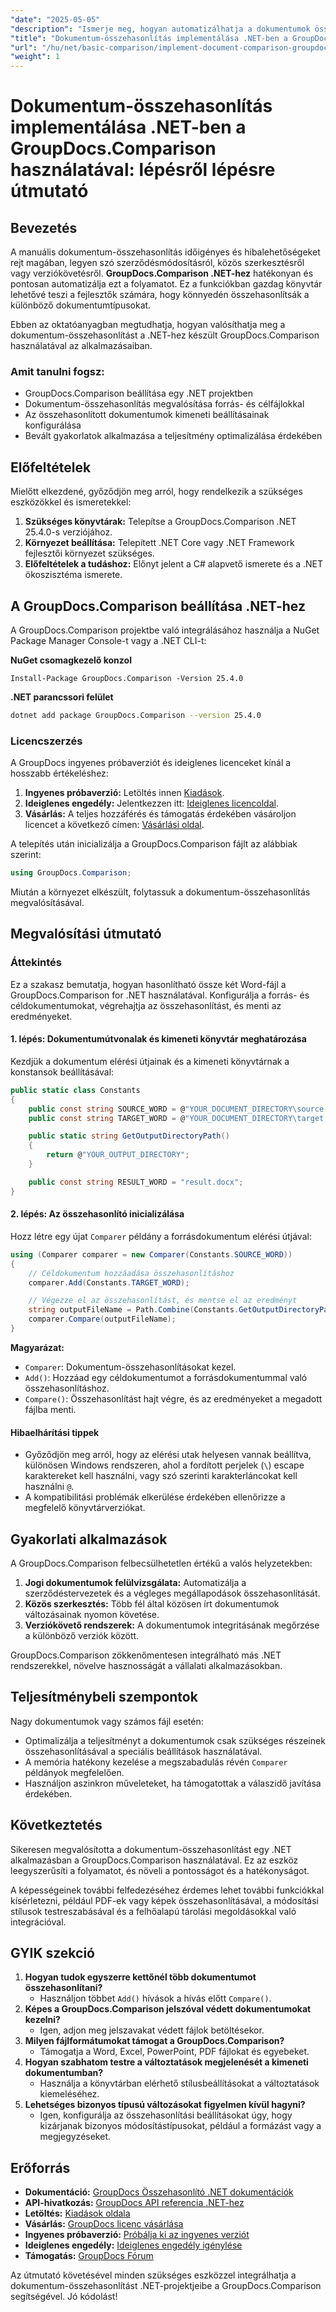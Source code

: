 ```yaml
---
"date": "2025-05-05"
"description": "Ismerje meg, hogyan automatizálhatja a dokumentumok összehasonlítását a GroupDocs.Comparison for .NET segítségével. Ez a lépésről lépésre szóló útmutató segít az összehasonlítások zökkenőmentes beállításában, konfigurálásában és végrehajtásában."
"title": "Dokumentum-összehasonlítás implementálása .NET-ben a GroupDocs.Comparison használatával – lépésről lépésre útmutató"
"url": "/hu/net/basic-comparison/implement-document-comparison-groupdocs-net/"
"weight": 1
---
```


# Dokumentum-összehasonlítás implementálása .NET-ben a GroupDocs.Comparison használatával: lépésről lépésre útmutató

## Bevezetés

A manuális dokumentum-összehasonlítás időigényes és hibalehetőségeket rejt magában, legyen szó szerződésmódosításról, közös szerkesztésről vagy verziókövetésről. **GroupDocs.Comparison .NET-hez** hatékonyan és pontosan automatizálja ezt a folyamatot. Ez a funkciókban gazdag könyvtár lehetővé teszi a fejlesztők számára, hogy könnyedén összehasonlítsák a különböző dokumentumtípusokat.

Ebben az oktatóanyagban megtudhatja, hogyan valósíthatja meg a dokumentum-összehasonlítást a .NET-hez készült GroupDocs.Comparison használatával az alkalmazásaiban.

### Amit tanulni fogsz:
- GroupDocs.Comparison beállítása egy .NET projektben
- Dokumentum-összehasonlítás megvalósítása forrás- és célfájlokkal
- Az összehasonlított dokumentumok kimeneti beállításainak konfigurálása
- Bevált gyakorlatok alkalmazása a teljesítmény optimalizálása érdekében

## Előfeltételek

Mielőtt elkezdené, győződjön meg arról, hogy rendelkezik a szükséges eszközökkel és ismeretekkel:
1. **Szükséges könyvtárak:** Telepítse a GroupDocs.Comparison .NET 25.4.0-s verziójához.
2. **Környezet beállítása:** Telepített .NET Core vagy .NET Framework fejlesztői környezet szükséges.
3. **Előfeltételek a tudáshoz:** Előnyt jelent a C# alapvető ismerete és a .NET ökoszisztéma ismerete.

## A GroupDocs.Comparison beállítása .NET-hez

A GroupDocs.Comparison projektbe való integrálásához használja a NuGet Package Manager Console-t vagy a .NET CLI-t:

**NuGet csomagkezelő konzol**
```plaintext
Install-Package GroupDocs.Comparison -Version 25.4.0
```

**.NET parancssori felület**
```bash
dotnet add package GroupDocs.Comparison --version 25.4.0
```

### Licencszerzés

A GroupDocs ingyenes próbaverziót és ideiglenes licenceket kínál a hosszabb értékeléshez:
1. **Ingyenes próbaverzió:** Letöltés innen [Kiadások](https://releases.groupdocs.com/comparison/net/).
2. **Ideiglenes engedély:** Jelentkezzen itt: [Ideiglenes licencoldal](https://purchase.groupdocs.com/temporary-license/).
3. **Vásárlás:** A teljes hozzáférés és támogatás érdekében vásároljon licencet a következő címen: [Vásárlási oldal](https://purchase.groupdocs.com/buy).

A telepítés után inicializálja a GroupDocs.Comparison fájlt az alábbiak szerint:
```csharp
using GroupDocs.Comparison;
```

Miután a környezet elkészült, folytassuk a dokumentum-összehasonlítás megvalósításával.

## Megvalósítási útmutató

### Áttekintés
Ez a szakasz bemutatja, hogyan hasonlítható össze két Word-fájl a GroupDocs.Comparison for .NET használatával. Konfigurálja a forrás- és céldokumentumokat, végrehajtja az összehasonlítást, és menti az eredményeket.

#### 1. lépés: Dokumentumútvonalak és kimeneti könyvtár meghatározása
Kezdjük a dokumentum elérési útjainak és a kimeneti könyvtárnak a konstansok beállításával:
```csharp
public static class Constants
{
    public const string SOURCE_WORD = @"YOUR_DOCUMENT_DIRECTORY\source.docx";
    public const string TARGET_WORD = @"YOUR_DOCUMENT_DIRECTORY\target.docx";

    public static string GetOutputDirectoryPath()
    {
        return @"YOUR_OUTPUT_DIRECTORY";
    }

    public const string RESULT_WORD = "result.docx";
}
```

#### 2. lépés: Az összehasonlító inicializálása
Hozz létre egy újat `Comparer` példány a forrásdokumentum elérési útjával:
```csharp
using (Comparer comparer = new Comparer(Constants.SOURCE_WORD))
{
    // Céldokumentum hozzáadása összehasonlításhoz
    comparer.Add(Constants.TARGET_WORD);

    // Végezze el az összehasonlítást, és mentse el az eredményt
    string outputFileName = Path.Combine(Constants.GetOutputDirectoryPath(), Constants.RESULT_WORD);
    comparer.Compare(outputFileName);
}
```

**Magyarázat:**
- `Comparer`: Dokumentum-összehasonlításokat kezel.
- `Add()`: Hozzáad egy céldokumentumot a forrásdokumentummal való összehasonlításhoz.
- `Compare()`: Összehasonlítást hajt végre, és az eredményeket a megadott fájlba menti.

#### Hibaelhárítási tippek
- Győződjön meg arról, hogy az elérési utak helyesen vannak beállítva, különösen Windows rendszeren, ahol a fordított perjelek (`\`) escape karaktereket kell használni, vagy szó szerinti karakterláncokat kell használni `@`.
- A kompatibilitási problémák elkerülése érdekében ellenőrizze a megfelelő könyvtárverziókat.

## Gyakorlati alkalmazások

A GroupDocs.Comparison felbecsülhetetlen értékű a valós helyzetekben:
1. **Jogi dokumentumok felülvizsgálata:** Automatizálja a szerződéstervezetek és a végleges megállapodások összehasonlítását.
2. **Közös szerkesztés:** Több fél által közösen írt dokumentumok változásainak nyomon követése.
3. **Verziókövető rendszerek:** A dokumentumok integritásának megőrzése a különböző verziók között.

GroupDocs.Comparison zökkenőmentesen integrálható más .NET rendszerekkel, növelve hasznosságát a vállalati alkalmazásokban.

## Teljesítménybeli szempontok

Nagy dokumentumok vagy számos fájl esetén:
- Optimalizálja a teljesítményt a dokumentumok csak szükséges részeinek összehasonlításával a speciális beállítások használatával.
- A memória hatékony kezelése a megszabadulás révén `Comparer` példányok megfelelően.
- Használjon aszinkron műveleteket, ha támogatottak a válaszidő javítása érdekében.

## Következtetés

Sikeresen megvalósította a dokumentum-összehasonlítást egy .NET alkalmazásban a GroupDocs.Comparison használatával. Ez az eszköz leegyszerűsíti a folyamatot, és növeli a pontosságot és a hatékonyságot.

A képességeinek további felfedezéséhez érdemes lehet további funkciókkal kísérletezni, például PDF-ek vagy képek összehasonlításával, a módosítási stílusok testreszabásával és a felhőalapú tárolási megoldásokkal való integrációval.

## GYIK szekció

1. **Hogyan tudok egyszerre kettőnél több dokumentumot összehasonlítani?**
   - Használjon többet `Add()` hívások a hívás előtt `Compare()`.
2. **Képes a GroupDocs.Comparison jelszóval védett dokumentumokat kezelni?**
   - Igen, adjon meg jelszavakat védett fájlok betöltésekor.
3. **Milyen fájlformátumokat támogat a GroupDocs.Comparison?**
   - Támogatja a Word, Excel, PowerPoint, PDF fájlokat és egyebeket.
4. **Hogyan szabhatom testre a változtatások megjelenését a kimeneti dokumentumban?**
   - Használja a könyvtárban elérhető stílusbeállításokat a változtatások kiemeléséhez.
5. **Lehetséges bizonyos típusú változásokat figyelmen kívül hagyni?**
   - Igen, konfigurálja az összehasonlítási beállításokat úgy, hogy kizárjanak bizonyos módosítástípusokat, például a formázást vagy a megjegyzéseket.

## Erőforrás
- **Dokumentáció:** [GroupDocs Összehasonlító .NET dokumentációk](https://docs.groupdocs.com/comparison/net/)
- **API-hivatkozás:** [GroupDocs API referencia .NET-hez](https://reference.groupdocs.com/comparison/net/)
- **Letöltés:** [Kiadások oldala](https://releases.groupdocs.com/comparison/net/)
- **Vásárlás:** [GroupDocs licenc vásárlása](https://purchase.groupdocs.com/buy)
- **Ingyenes próbaverzió:** [Próbálja ki az ingyenes verziót](https://releases.groupdocs.com/comparison/net/)
- **Ideiglenes engedély:** [Ideiglenes engedély igénylése](https://purchase.groupdocs.com/temporary-license/)
- **Támogatás:** [GroupDocs Fórum](https://forum.groupdocs.com/c/comparison/)

Az útmutató követésével minden szükséges eszközzel integrálhatja a dokumentum-összehasonlítást .NET-projektjeibe a GroupDocs.Comparison segítségével. Jó kódolást!